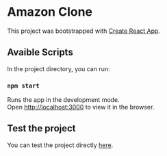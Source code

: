 # Amazon Clone

This project was bootstrapped with [Create React App](https://github.com/facebook/create-react-app).

## Avaible Scripts

In the project directory, you can run:

### `npm start`

Runs the app in the development mode.\
Open [http://localhost:3000](http://localhost:3000) to view it in the browser.

## Test the project

You can test the project directly [here]().
